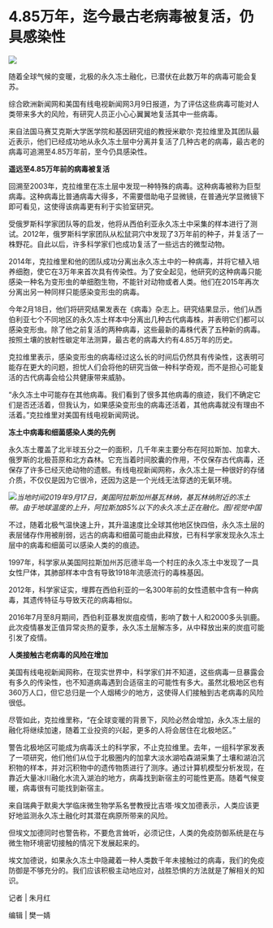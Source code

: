 # 4.85万年，迄今最古老病毒被复活，仍具感染性

![](https://inews.gtimg.com/newsapp_bt/0/15728771119/1000)

随着全球气候的变暖，北极的永久冻土融化，已潜伏在此数万年的病毒可能会复苏。

综合欧洲新闻网和美国有线电视新闻网3月9日报道，为了评估这些病毒可能对人类带来多大的风险，有研究人员正小心心翼翼地复活其中一些病毒。

来自法国马赛艾克斯大学医学院和基因研究组的教授米歇尔·克拉维里及其团队最近表示，他们已经成功地从永久冻土层中分离并复活了几种古老的病毒，最古老的病毒可追溯至4.85万年前，至今仍具感染性。

**遥远至4.85万年前的病毒被复活**

回溯至2003年，克拉维里在冻土层中发现一种特殊的病毒。这种病毒被称为巨型病毒。这种病毒比普通病毒大得多，不需要借助电子显微镜，在普通光学显微镜下即可看见，这使得该病毒更有利于实验室研究。

受俄罗斯科学家团队等的启发，他将从西伯利亚永久冻土中采集的样本进行了测试。2012年，俄罗斯科学家团队从松鼠洞穴中发现了3万年前的种子，并复活了一株野花。自此以后，许多科学家们也成功复活了一些远古的微型动物。

2014年，克拉维里和他的团队成功分离出永久冻土中的一种病毒，并将它植入培养细胞，使它在3万年来首次具有传染性。为了安全起见，他研究的这种病毒只能感染一种名为变形虫的单细胞生物，不能针对动物或者人类。他们在2015年再次分离出另一种同样只能感染变形虫的病毒。

今年2月18日，他们将研究结果发表在《病毒》杂志上。研究结果显示，他们从西伯利亚七个不同地区的永久冻土样本中分离出几种古代病毒株，并表明它们都可以感染变形虫。除了他之前复活的两种病毒，这些最新的毒株代表了五种新的病毒。按照土壤的放射性碳定年法测算，最古老的病毒大约有4.85万年的历史。

克拉维里表示，感染变形虫的病毒经过这么长的时间后仍然具有传染性，这表明可能存在更大的问题，担忧人们会将他的研究当做一种科学奇观，而不是担心可能复活的古代病毒会给公共健康带来威胁。

“永久冻土中可能存在其他病毒。我们看到了很多其他病毒的痕迹，我们不确定它们是否还活着，但我认为，如果感染变形虫的病毒还活着，其他病毒就没有理由不活着。”克拉维里对美国有线电视新闻网说。

**冻土中病毒和细菌感染人类的先例**

永久冻土覆盖了北半球五分之一的面积，几千年来主要分布在阿拉斯加、加拿大、俄罗斯的北极苔原和北方森林。它充当着时间胶囊的作用，不仅保存古代病毒，还保存了许多已经灭绝动物的遗骸。有线电视新闻网称，永久冻土是一种很好的存储介质，不仅仅是因为它很冷，还因为这是一个光线无法穿透的无氧环境。

![](https://inews.gtimg.com/newsapp_bt/0/15728771123/1000)_当地时间2019年9月17日，美国阿拉斯加州基瓦林纳，基瓦林纳附近的冻土带。由于地球温度的上升，阿拉斯加85%以下的永久冻土正在融化。图/视觉中国_

不过，随着北极气温快速上升，其升温速度比全球其他地区快四倍，永久冻土层的表层储存作用被削弱，远古的病毒和细菌可能由此释放，已有科学家发现永久冻土层中的病毒和细菌可以感染人类的的痕迹。

1997年，科学家从美国阿拉斯加州苏厄德半岛一个村庄的永久冻土中发现了一具女性尸体，其肺部样本中含有导致1918年流感流行的毒株基因。

2012年，科学家证实，埋葬在西伯利亚的一名300年前的女性遗骸中含有一种病毒，其遗传特征与导致天花的病毒相似。

2016年7月至8月期间，西伯利亚暴发炭疽疫情，影响了数十人和2000多头驯鹿。此次疫情暴发正值异常炎热的夏季，永久冻土层解冻多，从中释放出来的炭疽可能引发了疫情。

**人类接触古老病毒的风险在增加**

美国有线电视新闻网称，在现实世界中，科学家们并不知道，这些病毒一旦暴露会有多久的传染性，也不知道病毒遇到合适宿主的可能性有多大。虽然北极地区也有360万人口，但它总归是一个人烟稀少的地方，这使得人们接触到古老病毒的风险很低。

尽管如此，克拉维里称，“在全球变暖的背景下，风险必然会增加，永久冻土层的融化将继续加速，随着工业投资的兴起，更多的人将会居住在北极地区。”

警告北极地区可能成为病毒沃土的科学家，不止克拉维里。去年，一组科学家发表了一项研究，他们他们从位于北极圈内的加拿大淡水湖哈森湖采集了土壤和湖泊沉积物的样本，并对沉积物中的遗传物质进行了测序。通过计算机模型分析发现，在靠近大量冰川融化水流入湖泊的地方，病毒找到新宿主的可能性更高。随着气候变暖，病毒很有可能找到新宿主。

来自瑞典于默奥大学临床微生物学系名誉教授比吉塔·埃文加德表示，人类应该更好地监测永久冻土融化时其潜在病原所带来的风险。

但埃文加德同时也警告称，不要危言耸听，必须记住，人类的免疫防御系统是在与微生物环境密切接触的情况下发展起来的。

埃文加德说，如果永久冻土中隐藏着一种人类数千年未接触过的病毒，我们的免疫防御是不够充分的。我们应该积极主动地应对，战胜恐惧的方法就是了解相关的知识。

记者 | 朱月红

编辑 | 樊一婧

